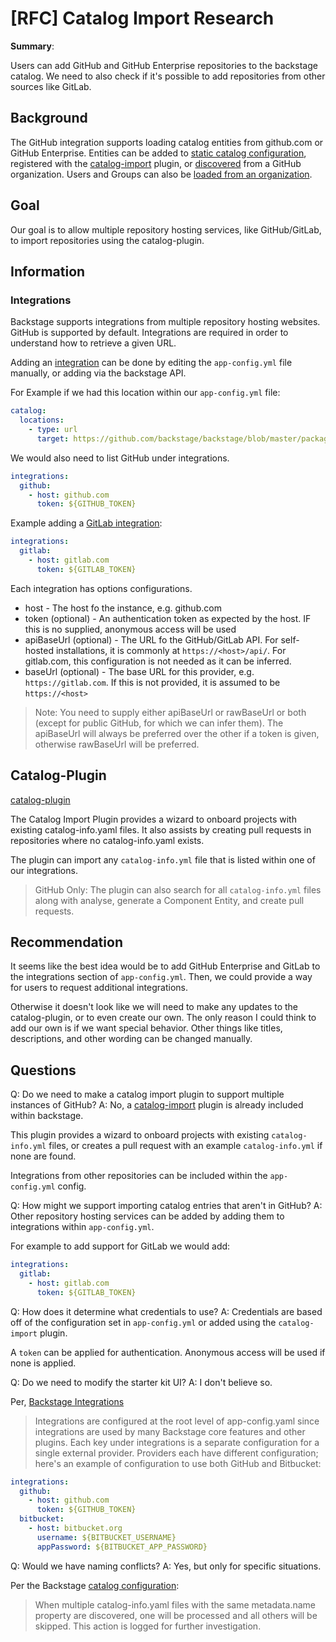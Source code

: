 # [RFC] Catalog Import Research

**Summary**:

Users can add GitHub and GitHub Enterprise repositories to the backstage catalog. We need to also check if it's possible to add repositories from other sources like GitLab.

## Background

The GitHub integration supports loading catalog entities from github.com or GitHub Enterprise. Entities can be added to [static catalog configuration](https://backstage.io/docs/features/software-catalog/configuration), registered with the [catalog-import](https://github.com/backstage/backstage/tree/master/plugins/catalog-import) plugin, or [discovered](https://backstage.io/docs/integrations/github/discovery) from a GitHub organization. Users and Groups can also be [loaded from an organization](https://backstage.io/docs/integrations/github/org).

## Goal

Our goal is to allow multiple repository hosting services, like GitHub/GitLab, to import repositories using the catalog-plugin.

## Information

### Integrations

Backstage supports integrations from multiple repository hosting websites. GitHub is supported by default. Integrations are required in order to understand how to retrieve a given URL.

Adding an [integration](https://backstage.io/docs/integrations/) can be done by editing the `app-config.yml` file manually, or adding via the backstage API.

For Example if we had this location within our `app-config.yml` file:

```yml
catalog:
  locations:
    - type: url
      target: https://github.com/backstage/backstage/blob/master/packages/catalog-model/examples/artist-lookup-component.yaml
```

We would also need to list GitHub under integrations.

```yml
integrations:
  github:
    - host: github.com
      token: ${GITHUB_TOKEN}
```

Example adding a [GitLab integration](https://backstage.io/docs/integrations/gitlab/locations):

```yml
integrations:
  gitlab:
    - host: gitlab.com
      token: ${GITLAB_TOKEN}
```

Each integration has options configurations.

- host - The host fo the instance, e.g. github.com
- token (optional) - An authentication token as expected by the host. IF this is no supplied, anonymous access will be used
- apiBaseUrl (optional) - The URL fo the GitHub/GitLab API. For self-hosted installations, it is commonly at `https://<host>/api/`. For gitlab.com, this configuration is not needed as it can be inferred.
- baseUrl (optional) - The base URL for this provider, e.g. `https://gitlab.com`. If this is not provided, it is assumed to be `https://<host>`

> Note: You need to supply either apiBaseUrl or rawBaseUrl or both (except for public GitHub, for which we can infer them). The apiBaseUrl will always be preferred over the other if a token is given, otherwise rawBaseUrl will be preferred.

## Catalog-Plugin

[catalog-plugin](https://github.com/backstage/backstage/tree/master/plugins/catalog-import)

The Catalog Import Plugin provides a wizard to onboard projects with existing catalog-info.yaml files. It also assists by creating pull requests in repositories where no catalog-info.yaml exists.

The plugin can import any `catalog-info.yml` file that is listed within one of our integrations.

> GitHub Only: The plugin can also search for all `catalog-info.yml` files along with analyse, generate a Component Entity, and create pull requests.

## Recommendation

It seems like the best idea would be to add GitHub Enterprise and GitLab to the integrations section of `app-config.yml`. Then, we could provide a way for users to request additional integrations.

Otherwise it doesn't look like we will need to make any updates to the catalog-plugin, or to even create our own. The only reason I could think to add our own is if we want special behavior. Other things like titles, descriptions, and other wording can be changed manually.

## Questions

Q: Do we need to make a catalog import plugin to support multiple instances of GitHub?
A: No, a [catalog-import](https://github.com/backstage/backstage/tree/master/plugins/catalog-import) plugin is already included within backstage.

This plugin provides a wizard to onboard projects with existing `catalog-info.yml` files, or creates a pull request with an example `catalog-info.yml` if none are found.

Integrations from other repositories can be included within the `app-config.yml` config.

Q: How might we support importing catalog entries that aren't in GitHub?
A: Other repository hosting services can be added by adding them to integrations within `app-config.yml`.

For example to add support for GitLab we would add:

```yml
integrations:
  gitlab:
    - host: gitlab.com
      token: ${GITLAB_TOKEN}
```

Q: How does it determine what credentials to use?
A: Credentials are based off of the configuration set in `app-config.yml` or added using the `catalog-import` plugin.

A `token` can be applied for authentication. Anonymous access will be used if none is applied.

Q: Do we need to modify the starter kit UI?
A: I don't believe so.

Per, [Backstage Integrations](https://backstage.io/docs/integrations/)

> Integrations are configured at the root level of app-config.yaml since integrations are used by many Backstage core features and other plugins.
> Each key under integrations is a separate configuration for a single external provider. Providers each have different configuration; here's an example of configuration to use both GitHub and Bitbucket:

```yml
integrations:
  github:
    - host: github.com
      token: ${GITHUB_TOKEN}
  bitbucket:
    - host: bitbucket.org
      username: ${BITBUCKET_USERNAME}
      appPassword: ${BITBUCKET_APP_PASSWORD}
```

Q: Would we have naming conflicts?
A: Yes, but only for specific situations.

Per the Backstage [catalog configuration](https://backstage.io/docs/features/software-catalog/configuration):

> When multiple catalog-info.yaml files with the same metadata.name property are discovered, one will be processed and all others will be skipped. This action is logged for further investigation.
